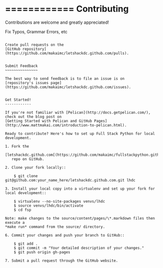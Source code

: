 ============
Contributing
============

Contributions are welcome and greatly appreciated! 


Fix Typos, Grammar Errors, etc
~~~~~~~~~~~~~~~~~~~~~~~~~~~~~~

Create pull requests on the 
[GitHub repository](https://github.com/makaimc/letshackdc.github.com/pulls).


Submit Feedback
~~~~~~~~~~~~~~~

The best way to send feedback is to file an issue is on 
[repository's issues page](https://github.com/makaimc/letshackdc.github.com/issues).


Get Started!
------------

If you're not familiar with [Pelican](http://docs.getpelican.com/), 
check out the blog post on 
[Getting Started with Pelican and GitHub Pages](http://www.mattmakai.com/introduction-to-pelican.html).

Ready to contribute? Here's how to set up Full Stack Python for local 
development.

1. Fork the 
   [letshackdc.github.com[(https://github.com/makaimc/fullstackpython.github.com) 
   repo on GitHub.

2. Clone your fork locally::

    $ git clone git@github.com:your_name_here/letshackdc.github.com.git lhdc

3. Install your local copy into a virtualenv and set up your fork for local development::

    $ virtualenv --no-site-packages venvs/lhdc
    $ source venvs/lhdc/bin/activate
    $ cd fsp

Note: make changes to the source/content/pages/\*.markdown files then execute a
*make run* command from the source/ directory.

6. Commit your changes and push your branch to GitHub::

    $ git add .
    $ git commit -m "Your detailed description of your changes."
    $ git push origin gh-pages

7. Submit a pull request through the GitHub website.

